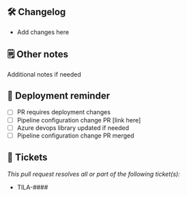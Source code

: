 ## 🛠️ Changelog
- Add changes here

## 🗒️ Other notes
Additional notes if needed

## 🚚 Deployment reminder
- [ ] PR requires deployment changes
- [ ] Pipeline configuration change PR [link here]
- [ ] Azure devops library updated if needed
- [ ] Pipeline configuration change PR merged

## 🎫 Tickets
*This pull request resolves all or part of the following ticket(s):*
- TILA-####
